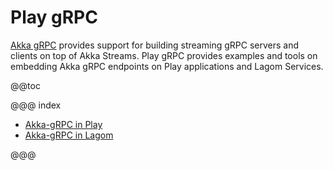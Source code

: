 # Play gRPC

[Akka gRPC](https://doc.akka.io/docs/akka-grpc/current/) provides support for building streaming gRPC
servers and clients on top of Akka Streams. Play gRPC provides examples and tools on embedding Akka gRPC endpoints on
Play applications and Lagom Services.

@@toc

@@@ index

 * [Akka-gRPC in Play](play/index.md)
 * [Akka-gRPC in Lagom](lagom/index.md)

@@@
